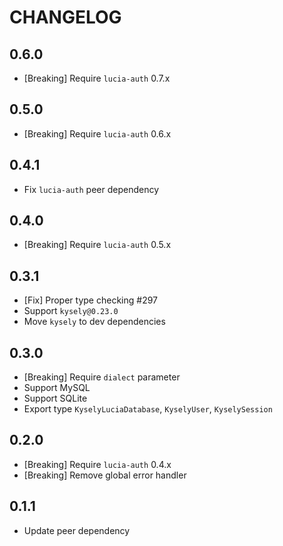 # CHANGELOG

## 0.6.0

- [Breaking] Require `lucia-auth` 0.7.x

## 0.5.0

- [Breaking] Require `lucia-auth` 0.6.x

## 0.4.1

- Fix `lucia-auth` peer dependency

## 0.4.0

- [Breaking] Require `lucia-auth` 0.5.x

## 0.3.1

- [Fix] Proper type checking #297
- Support `kysely@0.23.0`
- Move `kysely` to dev dependencies

## 0.3.0

- [Breaking] Require `dialect` parameter
- Support MySQL
- Support SQLite
- Export type `KyselyLuciaDatabase`, `KyselyUser`, `KyselySession`

## 0.2.0

- [Breaking] Require `lucia-auth` 0.4.x
- [Breaking] Remove global error handler

## 0.1.1

- Update peer dependency
